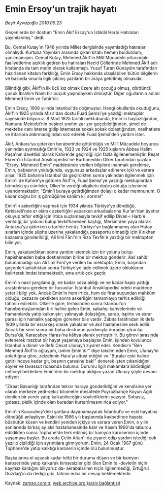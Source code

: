 # Emin Ersoy'un trajik hayatı

*Beşir Ayvazoğlu 2010.09.23*

<td class="news-spot">
<p>Geçenlerde bir dostum "Emin Âkif Ersoy'un İstiklâl Harbi Hatıraları yayımlanmış." dedi.</p>
<p><p>Bu, Cemal Kutay'ın 1948 yılında Millet dergisinde yayımladığı hatıralar olmalıydı. Kurtuba Yayınları arasında çıkan kitabı hemen buldurdum; yanılmamışım. Cemal Kutay, Mehmed Âkif'in Millî Mücadele yıllarındaki faaliyetlerine açıklık getiren bu hatıraları Necid Çöllerinde Mehmed Âkif adlı kitabında da tam metin olarak kullanmıştı. Yusuf Turan Günaydın tarafından hazırlanan kitabın farklılığı, Emin Ersoy hakkında ulaşılabilen bütün bilgilerin ve basında onunla ilgili çıkmış yazıların bir araya getirilmiş olmasıdır.
<p>Bilindiği gibi, Âkif'in ilk üçü kız olmak üzere altı çocuğu olmuş, dördüncü çocuk İbrahim Naim bir buçuk yaşındayken ölmüştür. Diğer oğullarının adları Mehmed Emin ve Tahir'dir.
<p>Emin Ersoy, 1908 yılında İstanbul'da doğmuştur. Hangi okullarda okuduğunu, Âkif'in 1925 yılında Mısır'dan dostu Fuad Şemsi'ye yazdığı mektuplar sayesinde biliyoruz. 8 Mart 1925 tarihli mektubunda, Emin'in haylazlığından, Numune Mektebi'nin beşinci sınıfını zar zor geçebildiğinden, şimdi de mektebe canı isterse gidip istemezse sokak sokak dolaştığından, nasihatlere ve ihtarlara aldırmadığından söz ederek Fuad Şemsi'den yardım ister.
<p>Âkif, Ankara'ya giderken beraberinde götürdüğü ve Millî Mücadele boyunca yanından ayırmadığı Emin'le, 1923 ve 1924 ve 1925 kışlarını Abbas Halim Paşa'nın davetlisi olarak Kahire'de geçirdiği için fazla ilgilenememiştir. Reşat Ekrem'in İstanbul Ansiklopedisi'ne Burhaneddin Olker tarafından yazılan "Ersoy, Mehmed Emin" maddesinde verilen bilgilere inanmak gerekirse, Emin, babasının yokluğunda, uygunsuz arkadaşlar edinerek içki ve esrara alışır. 1925 baharını İstanbul'da geçirdikten sonra yakından ilgilenmek için Emin'i de Kahire'ye götüren Âkif'in, Fuad Şemsi'ye yazdığı mektuplardan birindeki şu cümleler, Olker'in verdiği bilgilerin doğru olduğu izlenimini uyandırmaktadır: "Emin'i buraya getirdiğimden dolayı o kadar memnunum. O kadar doğru bir iş gördüğüme kaniim ki, sorma!"
<p>Emin'in askerliğini yapmak için 1934 yılında Türkiye'ye döndüğü, Kırklareli'nde er olarak askerliğini yaparken arka­daşlarına Kur'an'dan âyetler okuyup tefsir ettiği için irtica suçlamasıyla tevkif edilip Divan-ı Harb'e verildiği, bir yolunu bulup tevkifhaneden kaçtığı, Mersin'den ya­ya olarak Antakya'ya giderken o tarihte henüz Türkiye'ye bağlanmamış olan Hatay sınırları içinde şüphe üzerine yakalandığı, pasaportu olmadığı için Kırıkhan kazasına gönderildiği, Ali İlmî Fânî'nin Rıza Tevfik'e yazdığı bir mektuptan biliniyor.
<p>Emin, yakalandıktan sonra yardım istemek için bir yolunu bulup hapishaneden baba dostlarından birine bir mektup gönderir. Asıl sahibi bulunamadığı için Ali İlmî Fânî'ye verilen bu mektupta, Emin, başından geçenleri anlattıktan sonra Türkiye'ye iade edilmek üzere olduklarını belirterek imdat istemektedir, ama artık çok geçtir.
<p>Emin'in nasıl yargılandığı, ne kadar ceza aldığı ve ne kadar hapis yattığı araştırılması gereken bir husustur. İstanbul Ansiklopedisi'ndeki maddede yeterli bilgi yok. Ancak Emin'in hem irtica, hem de firar suçundan mahkûm olduğu, cezasını çektikten sonra askerliğini tamamlayıp terhis edildiği tahmin edilebilir. Olker'e göre, terhisinden sonra İstanbul'un haneberduşlarından biri haline gelen Emin, sabahçı kahvelerinde ve hamamlarda yatıp kalkmıştır; yalınayak dolaştığını, şarap, ispirto ve esrar parası için hamallık yaptığını görenler bile vardır. Zabıta tarafından ilk defa 1939 yılında bir esrarkeş olarak yakalanır ve akıl hastanesine sevk edilir. Ancak bir süre sonra bir baba dostunun yardımıyla buradan çıkarılıp Bursa'da, Karacabey Harası'na kâhya olarak yerleştirilir. Bu görevi sırasında evlenerek mazbut bir hayat yaşamaya başlayan Emin, işinden kovulunca İstanbul'a döner ve Refii Cevat Ulunay'ı ziyaret eder. Kendisini "Ben Mehmed Âkif'in oğluyum, ismim Emin'dir" diye takdim eden Emin, Ulunay'ın anlattığına göre, zelzelenin Hara'yı altüst ettiğini ve "Buralar eski haline getirilinceye kadar git, başının çaresine bak!" denerek işten çıkarıldığını söyler ve tavassut ricasında bulunur. Durumu ilgili makamlara bildirdiğini, neticeyi beklerken Emin'den bir mektup aldığını yazan Ulunay şöyle devam ediyor:
<p>"Ziraat Bakanlığı tarafından tekrar haraya gönderildiğini ve kendisine yer olarak merkeze yedi-sekiz kilometre mesafede Poyrazbahçe Koyun Ağılı denilen bir yerde yatıp kalkabileceğini söylediklerini yazıyor. Sobasız, gıdasız, pislik içinde olan buradan kurtarılmasını rica ediyor."
<p>Emin'in Karacabey'deki şartlara dayanamayarak İstanbul'a ve eski hayatına döndüğü anlaşılıyor. Eşini de 1966 yılı başlarında kaybedince hayata büsbütün küsen ve kendini yeniden içkiye ve esrara veren Emin, o yılın sonlarında birkaç ay akıl hastahanesinde kalır ve Kasım 1966'da taburcu edildikten sonra Tophane'de terk edilmiş bir kamyon karoserinin içinde yaşamaya başlar. Bu arada Çetin Altan'ı da ziyaret edip yardım istediği çok yazılıp çizildiği için ayrıntılara girmiyorum. Emin, 24 Ocak 1967 günü Tophane'de yatıp kalktığı karoserin içinde ölü bulunmuştur.
<p>Başkalarına el açacak kadar kötü bir duruma düşen ve bir kamyon karoserinde yatıp kalkarak kimsesizler gibi ölen Emin'le -devletin niçin kayıtsız kaldığını biliyoruz da- akrabalarının niçin ilgilenmediği, Ertuğrul Düzdağ'ın da dediği gibi, tatmin edici bir cevap beklemektedir.</p>
<a href="http://web.archive.org/web/20101130221519/mailto:b.ayvazoglu@zaman.com.tr">
</a></p></p></p></p></p></p></p></p></p></p></td>

Kaynak: [zaman.com.tr](http://zaman.com.tr/yazar.do?yazino=1030991), [web.archive.org (arşiv bağlantısı)](http://web.archive.org/web/20101130221519/http://zaman.com.tr/yazar.do?yazino=1030991)
